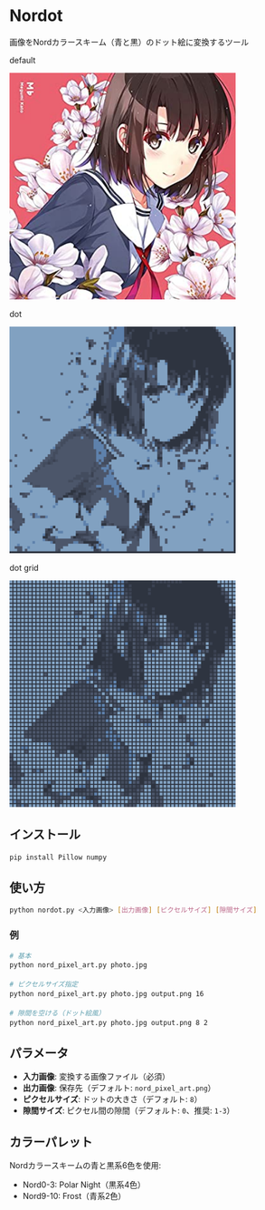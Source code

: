 # Nordot

画像をNordカラースキーム（青と黒）のドット絵に変換するツール

default

<img src="./images/megumi.jpg" alt="Megumi" width="400">

dot

<img src="./images/megumi_dot.png" alt="Megumi dot" width="400">

dot grid

<img src="./images/megumi_dot_grid.png" alt="Megumi dot grid" width="400">

## インストール

```bash
pip install Pillow numpy
```

## 使い方

```bash
python nordot.py <入力画像> [出力画像] [ピクセルサイズ] [隙間サイズ]
```

### 例

```bash
# 基本
python nord_pixel_art.py photo.jpg

# ピクセルサイズ指定
python nord_pixel_art.py photo.jpg output.png 16

# 隙間を空ける（ドット絵風）
python nord_pixel_art.py photo.jpg output.png 8 2
```

## パラメータ

- **入力画像**: 変換する画像ファイル（必須）
- **出力画像**: 保存先（デフォルト: `nord_pixel_art.png`）
- **ピクセルサイズ**: ドットの大きさ（デフォルト: `8`）
- **隙間サイズ**: ピクセル間の隙間（デフォルト: `0`、推奨: `1-3`）

## カラーパレット

Nordカラースキームの青と黒系6色を使用:
- Nord0-3: Polar Night（黒系4色）
- Nord9-10: Frost（青系2色）
